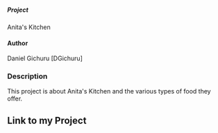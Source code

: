 ##### Project 
 Anita's Kitchen
 #### Author
  Daniel Gichuru [DGichuru]
  ### Description
   This project is about Anita's Kitchen and the various types of food they offer.
   ## Link to my Project
   
   
